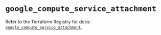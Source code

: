 # `google_compute_service_attachment`

Refer to the Terraform Registry for docs: [`google_compute_service_attachment`](https://registry.terraform.io/providers/hashicorp/google/6.33.0/docs/resources/compute_service_attachment).
